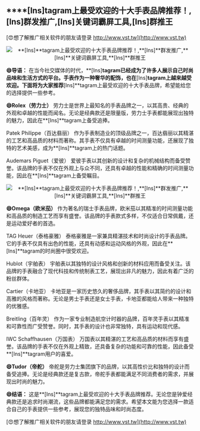 ## ****[Ins]**tagram上最受欢迎的十大手表品牌推荐！,**[Ins]**群发推广,**[Ins]**关键词霸屏工具,**[Ins]**群推王**

[😍想了解推广相关软件的朋友请登录 http://www.vst.tw](http://www.vst.tw)

 <center><img src="https://vst.tw/MP4/tuiguang/png/5.png" alt="**[Ins]**tagram上最受欢迎的十大手表品牌推荐！,**[Ins]**群发推广,**[Ins]**关键词霸屏工具,**[Ins]**群推王"></center>

**😄导语：**
在当今社交媒体的时代，**[Ins]**tagram已经成为了许多人展示自己时尚品味和生活方式的平台。手表作为一种奢华的配饰，也在**[Ins]**tagram上越来越受欢迎。下面将为大家推荐**[Ins]**tagram上最受欢迎的十大手表品牌，希望能给您的选择提供一些参考。

**😄Rolex（劳力士）**
劳力士是世界上最知名的手表品牌之一，以其高贵、经典的外观和卓越的性能而闻名。无论是经典款还是限量版，劳力士手表都能展现出独特的魅力，因此在**[Ins]**tagram上备受追捧。

Patek Philippe（百达翡丽）
作为手表制造业的顶级品牌之一，百达翡丽以其精湛的工艺和高品质的材料而著称。其手表不仅具有卓越的时间测量功能，还展现了独特的艺术美感，成为**[Ins]**tagram上的热门话题。

Audemars Piguet（爱彼）
爱彼手表以其创新的设计和复杂的机械结构而备受赞誉。该品牌的手表不仅在外观上与众不同，还具有卓越的性能和精确的时间测量功能，因此在**[Ins]**tagram上备受瞩目。

 <center><img src="https://vst.tw/MP4/tuiguang/png/0.png" alt="**[Ins]**tagram上最受欢迎的十大手表品牌推荐！,**[Ins]**群发推广,**[Ins]**关键词霸屏工具,**[Ins]**群推王"></center>

**😄Omega（欧米茄）**
作为著名的瑞士手表品牌，欧米茄以其精准的时间测量功能和高品质的制造工艺而享有盛誉。该品牌的手表款式多样，不仅适合日常佩戴，还是运动爱好者的首选。

TAG Heuer（泰格豪雅）
泰格豪雅是一家兼具精湛技术和时尚设计的手表品牌。它的手表不仅具有出色的性能，还具有动感和运动风格的外观，因此在**[Ins]**tagram的时尚圈中很受欢迎。

Hublot（宇舶表）
宇舶表以其独特的设计风格和创新的材料应用而备受关注。该品牌的手表融合了现代科技和传统制表工艺，展现出非凡的魅力，因此有着广泛的粉丝群体。

Cartier（卡地亚）
卡地亚是一家历史悠久的奢侈品牌，其手表以其简约的设计和高雅的风格而著称。无论是男士手表还是女士手表，卡地亚都能给人带来一种独特的优雅感。

Breitling（百年灵）
作为一家专业制造航空计时器的品牌，百年灵手表以其精准和可靠性而广受赞誉。同时，其手表的设计也非常独特，具有运动和现代感。

IWC Schaffhausen（万国表）
万国表以其精湛的工艺和高品质的材料而享有盛誉。该品牌的手表不仅在外观上精致，还具备复杂的功能和可靠的性能，因此备受**[Ins]**tagram用户的喜爱。

**😄Tudor（帝舵）**
帝舵是劳力士集团旗下的品牌，以其高性价比和独特的设计而备受追捧。无论是经典款还是复古款，帝舵手表都能满足不同消费者的需求，并展现出时尚的魅力。

**😄结语：**
这是**[Ins]**tagram上最受欢迎的十大手表品牌推荐。无论您是钟爱经典款还是追求时尚潮流，这些品牌都能满足您的需求。希望本文能为您选择一款适合自己的手表提供一些参考，展现您的独特品味和时尚态度。

[😍想了解推广相关软件的朋友请登录 http://www.vst.tw](http://www.vst.tw)



